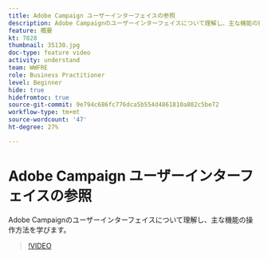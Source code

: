 ```yaml
---
title: Adobe Campaign ユーザーインターフェイスの参照
description: Adobe Campaignのユーザーインターフェイスについて理解し、主な機能の操作方法を学びます。
feature: 概要
kt: 7828
thumbnail: 35130.jpg
doc-type: feature video
activity: understand
team: WWFRE
role: Business Practitioner
level: Beginner
hide: true
hidefromtoc: true
source-git-commit: 9e794c686fc776dca5b554d4861810a802c5be72
workflow-type: tm+mt
source-wordcount: '47'
ht-degree: 27%

---
```


# Adobe Campaign ユーザーインターフェイスの参照

Adobe Campaignのユーザーインターフェイスについて理解し、主な機能の操作方法を学びます。

>[!VIDEO](https://video.tv.adobe.com/v/35130?quality=12)
